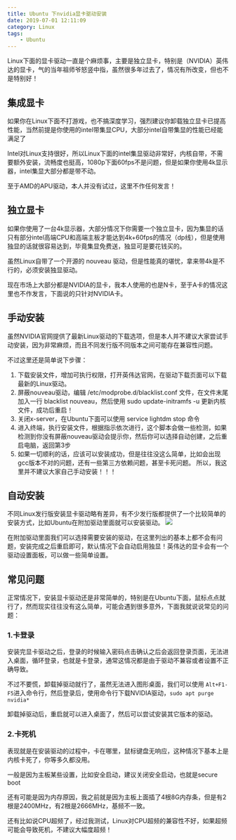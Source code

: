 ```yaml
---
title: Ubuntu 下nvidia显卡驱动安装
date: 2019-07-01 12:11:09
category: Linux
tags: 
    - Ubuntu
---
```


Linux下面的显卡驱动一直是个麻烦事，主要是独立显卡，特别是（NVIDIA）英伟达的显卡，气的当年祖师爷怒竖中指，虽然很多年过去了，情况有所改变，但也不是特别好！

## 集成显卡
如果你在Linux下面不打游戏，也不搞深度学习，强烈建议你卸载独立显卡已提高性能，当然前提是你使用的intel带集显CPU，大部分intel自带集显的性能已经能满足了

Intel对Linux支持很好，所以Linux下面的intel集显驱动非常好，内核自带，不需要额外安装，流畅度也挺高，1080p下面60fps不是问题，但是如果你使用4k显示器，intel集显大部分都是带不动。

<!--more-->

至于AMD的APU驱动，本人并没有试过，这里不作任何发言！

## 独立显卡
如果你使用了一台4k显示器，大部分情况下你需要一个独立显卡，因为集显的话只有部分intel高端CPU和高端主板才能达到4k+60fps的情况（dp线），但是使用独显的话就很容易达到，毕竟集显免费送，独显可是要花钱买的。

虽然Linux自带了一个开源的 nouveau 驱动，但是性能真的堪忧，拿来带4k是不行的，必须安装独显驱动。

现在市场上大部分都是NVIDIA的显卡，我本人使用的也是N卡，至于A卡的情况这里也不作发言，下面说的只针对NVIDIA卡。

## 手动安装
虽然NVIDIA官网提供了最新Linux驱动的下载选项，但是本人并不建议大家尝试手动安装，因为非常麻烦，而且不同发行版不同版本之间可能存在兼容性问题。

不过这里还是简单说下步骤：

1. 下载安装文件，增加可执行权限，打开英伟达官网，在驱动下载页面可以下载最新的Linux驱动。
2. 屏蔽nouveau驱动，编辑 /etc/modprobe.d/blacklist.conf 文件，在文件末尾加入一行 blacklist nouveau，然后使用 sudo update-initramfs -u 更新内核文件，成功后重启！
3. 关闭x-server，在Ubuntu下面可以使用 service lightdm stop 命令
4. 进入终端，执行安装文件，根据指示依次进行，这个脚本会做一些检测，如果检测到你没有屏蔽nouveau驱动会提示你，然后你可以选择自动创建，之后重启电脑，返回第3步
5. 如果一切顺利的话，应该可以安装成功，但是往往没这么简单，比如会出现gcc版本不对的问题，还有一些第三方依赖问题，甚至卡死问题。
所以，我这里并不建议大家自己手动安装！！！

## 自动安装
不同Linux发行版安装显卡驱动略有差异，有不少发行版都提供了一个比较简单的安装方式，比如Ubuntu在附加驱动里面就可以安装驱动。
![](http://p1.pstatp.com/large/pgc-image/7645cd7fcf2d40079e5aa87cb7d2c6ba)

在附加驱动里面我们可以选择需要安装的驱动，在这里列出的基本上都不会有问题，安装完成之后重启即可，默认情况下会自动启用独显！英伟达的显卡会有一个驱动设置面板，可以做一些简单设置。

## 常见问题
正常情况下，安装显卡驱动还是非常简单的，特别是在Ubuntu下面，鼠标点点就行了，然而现实往往没有这么简单，可能会遇到很多意外，下面我就说说常见的问题：

### 1.卡登录
安装完显卡驱动之后，登录的时候输入密码点击确认之后会返回登录页面，无法进入桌面，循环登录，也就是卡登录，通常这情况都是由于驱动不兼容或者设置不正确导致。

不过不要慌，卸载掉驱动就行了，虽然无法进入图形桌面，我们可以使用 ```Alt+F1-F5```进入命令行，然后登录后，使用命令行下载NVIDIA驱动，```sudo apt purge nvidia*```

卸载掉驱动后，重启就可以进入桌面了，然后可以尝试安装其它版本的驱动。

### 2.卡死机
表现就是在安装驱动的过程中，卡在哪里，鼠标键盘无响应，这种情况下基本上是内核卡死了，你等多久都没用。

一般是因为主板某些设置，比如安全启动，建议关闭安全启动，也就是secure boot

还有可能是因为内存原因，我之前就是因为主板上面插了4根8G内存条，但是有2根是2400MHz，有2根是2666MHz，基频不一致。

还有比如说CPU超频了，经过我测试，Linux对CPU超频的兼容性不好，如果超频可能会导致死机，不建议大幅度超频！




